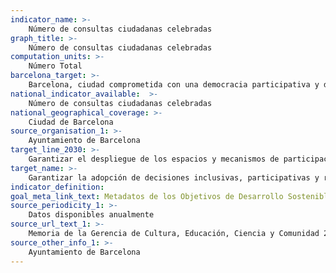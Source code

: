 ```yaml
---
indicator_name: >-
    Número de consultas ciudadanas celebradas
graph_title: >-
    Número de consultas ciudadanas celebradas
computation_units: >-
    Número Total
barcelona_target: >-
    Barcelona, ciudad comprometida con una democracia participativa y de calidad
national_indicator_available:  >-
    Número de consultas ciudadanas celebradas
national_geographical_coverage: >-
    Ciudad de Barcelona
source_organisation_1: >-
    Ayuntamiento de Barcelona
target_line_2030: >-
    Garantizar el despliegue de los espacios y mecanismos de participación previstos en las normas reguladoras de la participación ciudadana, con una consulta ciudadana cada año
target_name: >-
    Garantizar la adopción de decisiones inclusivas, participativas y representativas que respondan a las necesidades en todos los niveles
indicator_definition:
goal_meta_link_text: Metadatos de los Objetivos de Desarrollo Sostenible de las Naciones Unidas (pdf 894kB)
source_periodicity_1: >-
    Datos disponibles anualmente
source_url_text_1: >-
    Memoria de la Gerencia de Cultura, Educación, Ciencia y Comunidad 2019
source_other_info_1: >-
    Ayuntamiento de Barcelona
---
```

